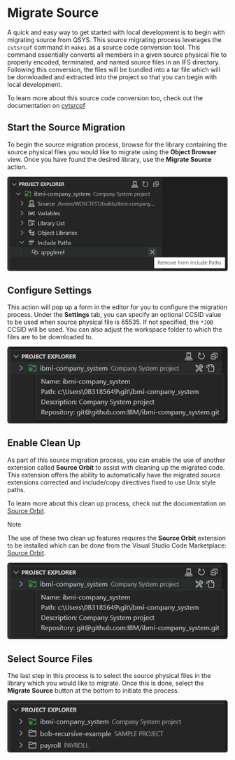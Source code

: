 # Migrate Source

A quick and easy way to get started with local development is to begin with migrating source from QSYS. This source migrating process leverages the `cvtsrcpf` command in `makei` as a source code conversion tool. This command essentially converts all members in a given source physical file to properly encoded, terminated, and named source files in an IFS directory. Following this conversion, the files will be bundled into a tar file which will be donwloaded and extracted into the project so that you can begin with local development.

To learn more about this source code conversion too, check out the documentation on [cvtsrcpf](https://ibm.github.io/ibmi-bob/#/cli/makei?id=cvtsrcpf)

## Start the Source Migration

To begin the source migration process, browse for the library containing the source physical files you would like to migrate using the **Object Browser** view. Once you have found the desired library, use the **Migrate Source** action.

![Migrate Source](../../assets/ProjectExplorer_32.png)

## Configure Settings

This action will pop up a form in the editor for you to configure the migration process. Under the **Settings** tab, you can specify an optional CCSID value to be used when source physical file is 65535. If not specified, the `*JOB` CCSID will be used. You can also adjust the workspace folder to which the files are to be downloaded to.

![Configure Settings for Migrate Source](../../assets/ProjectExplorer_33.png)

## Enable Clean Up

As part of this source migration process, you can enable the use of another extension called **Source Orbit** to assist with cleaning up the migrated code. This extension offers the ability to automatically have the migrated source extensions corrected and include/copy directives fixed to use Unix style paths.

To learn more about this clean up process, check out the documentation on [Source Orbit](https://ibm.github.io/sourceorbit/#/).

> [!NOTE]
> The use of these two clean up features requires the **Source Orbit** extension to be installed which can be done from the Visual Studio Code Marketplace: [Source Orbit]().

![Clean Up for Migrate Source](../../assets/ProjectExplorer_33.png)

## Select Source Files

The last step in this process is to select the source physical files in the library which you would like to migrate. Once this is done, select the **Migrate Source** button at the bottom to initiate the process.

![Select Source Files for Migrate Source](../../assets/ProjectExplorer_34.png)